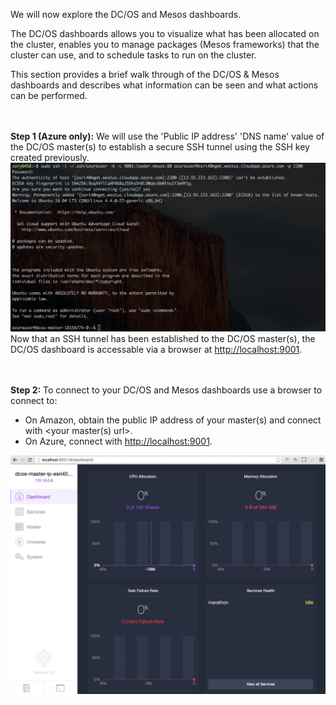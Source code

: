 We will now explore the DC/OS and Mesos dashboards.<br>

The DC/OS dashboards allows you to visualize what has been allocated on the cluster, enables you to manage packages (Mesos frameworks) that the cluster can use, and to schedule tasks to run on the cluster.

This section provides a brief walk through of the DC/OS & Mesos dashboards and describes what information can be seen and what actions can be performed.

<br><br><b>Step 1 (Azure only):</b> We will use the 'Public IP address' 'DNS name' value of the DC/OS master(s) to establish a secure SSH tunnel using the SSH key created previously.
<img src="../images/01-acs-setup/acs-create-20.png"/>
<br> Now that an SSH tunnel has been established to the DC/OS master(s), the DC/OS dashboard is accessable via a browser at <a href="http://localhost:9001">http://localhost:9001</a>.

<br><br><b>Step 2:</b> To connect to your DC/OS and Mesos dashboards use a browser to connect to:
* On Amazon, obtain the public IP address of your master(s) and connect with <your master(s) url>.
* On Azure, connect with <a href="http://localhost:9001">http://localhost:9001</a>.
<img src="../images/01-acs-setup/acs-create-21.png"/>
